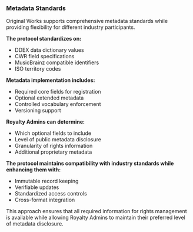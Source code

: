### Metadata Standards

Original Works supports comprehensive metadata standards while providing flexibility for different industry participants.

**The protocol standardizes on:**
- DDEX data dictionary values
- CWR field specifications
- MusicBrainz compatible identifiers
- ISO territory codes

**Metadata implementation includes:**
- Required core fields for registration
- Optional extended metadata
- Controlled vocabulary enforcement
- Versioning support

**Royalty Admins can determine:**
- Which optional fields to include
- Level of public metadata disclosure
- Granularity of rights information
- Additional proprietary metadata

**The protocol maintains compatibility with industry standards while enhancing them with:**
- Immutable record keeping
- Verifiable updates
- Standardized access controls
- Cross-format integration

This approach ensures that all required information for rights management is available while allowing Royalty Admins to maintain their preferred level of metadata disclosure.
